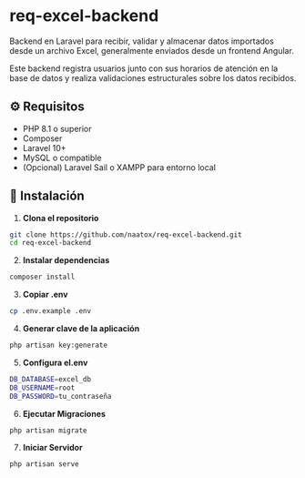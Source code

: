 # req-excel-backend

Backend en Laravel para recibir, validar y almacenar datos importados desde un archivo Excel, generalmente enviados desde un frontend Angular.

Este backend registra usuarios junto con sus horarios de atención en la base de datos y realiza validaciones estructurales sobre los datos recibidos.

## ⚙️ Requisitos

- PHP 8.1 o superior
- Composer
- Laravel 10+
- MySQL o compatible
- (Opcional) Laravel Sail o XAMPP para entorno local

## 🚀 Instalación

1. **Clona el repositorio**

```bash
git clone https://github.com/naatox/req-excel-backend.git
cd req-excel-backend
```

2. **Instalar dependencias**

```bash
composer install

```

3. **Copiar .env**

```bash
cp .env.example .env
```

4. **Generar clave de la aplicación**

```bash
php artisan key:generate
```

5. **Configura el.env**

```bash
DB_DATABASE=excel_db
DB_USERNAME=root
DB_PASSWORD=tu_contraseña
```

6. **Ejecutar Migraciones**

```bash
php artisan migrate
```

7. **Iniciar Servidor**

```bash
php artisan serve
```



